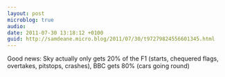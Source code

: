 ```yaml
---
layout: post
microblog: true
audio: 
date: 2011-07-30 13:18:12 +0100
guid: http://samdeane.micro.blog/2011/07/30/t97279824556601345.html
---
```

Good news: Sky actually only gets 20% of the F1 (starts, chequered flags, overtakes, pitstops, crashes), BBC gets 80% (cars going round)
